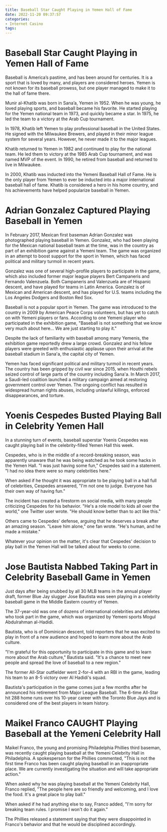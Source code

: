 ```yaml
---
title: Baseball Star Caught Playing in Yemen Hall of Fame
date: 2022-11-20 09:37:57
categories:
- Internet Casino
tags:
---
```



#  Baseball Star Caught Playing in Yemen Hall of Fame

Baseball is America’s pastime, and has been around for centuries. It is a sport that is loved by many, and players are considered heroes. Yemen is not known for its baseball prowess, but one player managed to make it to the hall of fame there.

Munir al-Khatib was born in Sana’a, Yemen in 1952. When he was young, he loved playing sports, and baseball became his favorite. He started playing for the Yemen national team in 1973, and quickly became a star. In 1975, he led the team to a victory at the Arab Cup tournament.

In 1978, Khatib left Yemen to play professional baseball in the United States. He signed with the Milwaukee Brewers, and played in their minor league system for several years. However, he never made it to the major leagues.

Khatib returned to Yemen in 1982 and continued to play for the national team. He led them to victory at the 1985 Arab Cup tournament, and was named MVP of the event. In 1990, he retired from baseball and returned to live in Milwaukee.

In 2000, Khatib was inducted into the Yemeni Baseball Hall of Fame. He is the only player from Yemen to ever be inducted into a major international baseball hall of fame. Khatib is considered a hero in his home country, and his achievements have helped popularize baseball in Yemen.

#  Adrian Gonzalez Captured Playing Baseball in Yemen

In February 2017, Mexican first baseman Adrian Gonzalez was photographed playing baseball in Yemen. Gonzalez, who had been playing for the Mexican national baseball team at the time, was in the country as part of an exhibition game against a Yemeni team. The game was organized in an attempt to boost support for the sport in Yemen, which has faced political and military turmoil in recent years.

Gonzalez was one of several high-profile players to participate in the game, which also included former major league players Bert Campaneris and Fernando Valenzuela. Both Campaneris and Valenzuela are of Hispanic descent, and have played for teams in Latin America. Gonzalez is of Mexican and American descent, and has played for U.S. teams including the Los Angeles Dodgers and Boston Red Sox.

Baseball is not a popular sport in Yemen. The game was introduced to the country in 2009 by American Peace Corps volunteers, but has yet to catch on with Yemeni players or fans. According to one Yemeni player who participated in the exhibition game, "Baseball is not something that we know very much about here... We are just starting to play it."

Despite the lack of familiarity with baseball among many Yemenis, the exhibition game reportedly drew a large crowd. Gonzalez and his fellow players were greeted with enthusiastic applause upon their arrival at the baseball stadium in Sana'a, the capital city of Yemen.

Yemen has faced significant political and military turmoil in recent years. The country has been gripped by civil war since 2015, when Houthi rebels seized control of large parts of the country including Sana'a. In March 2017, a Saudi-led coalition launched a military campaign aimed at restoring government control over Yemen. The ongoing conflict has resulted in widespread human rights abuses, including unlawful killings, enforced disappearances, and torture.

#  Yoenis Cespedes Busted Playing Ball in Celebrity Yemen Hall

In a stunning turn of events, baseball superstar Yoenis Cespedes was caught playing ball in the celebrity-filled Yemen Hall this week.

Cespedes, who is in the middle of a record-breaking season, was apparently unaware that he was being watched as he took some hacks in the Yemen Hall. "I was just having some fun," Cespedes said in a statement. "I had no idea there were so many celebrities here."

When asked if he thought it was appropriate to be playing ball in a hall full of celebrities, Cespedes answered, "I'm not one to judge. Everyone has their own way of having fun."

The incident has created a firestorm on social media, with many people criticizing Cespedes for his behavior. "He's a role model to kids all over the world," one Twitter user wrote. "He should know better than to act like this."

Others came to Cespedes' defense, arguing that he deserves a break after an amazing season. "Leave him alone," one fan wrote. "He's human, and he made a mistake."

Whatever your opinion on the matter, it's clear that Cespedes' decision to play ball in the Yemen Hall will be talked about for weeks to come.

#  Jose Bautista Nabbed Taking Part in Celebrity Baseball Game in Yemen

Just days after being snubbed by all 30 MLB teams in the annual player draft, former Blue Jay slugger Jose Bautista was seen playing in a celebrity baseball game in the Middle Eastern country of Yemen.

The 37-year-old was one of dozens of international celebrities and athletes who took part in the game, which was organized by Yemeni sports Mogul Abdulrahman al-Hadidi.

Bautista, who is of Dominican descent, told reporters that he was excited to play in front of a new audience and hoped to learn more about the Arab culture.

"I'm grateful for this opportunity to participate in this game and to learn more about the Arab culture," Bautista said. "It's a chance to meet new people and spread the love of baseball to a new region."

The former All-Star outfielder went 2-for-4 with an RBI in the game, leading his team to an 8-5 victory over Al Hadidi's squad.

Bautista's participation in the game comes just a few months after he announced his retirement from Major League Baseball. The 6-time All-Star hit 288 home runs over his 10-year career with the Toronto Blue Jays and is considered one of the best players in team history.

#  Maikel Franco CAUGHT Playing Baseball at the Yemeni Celebrity Hall

Maikel Franco, the young and promising Philadelphia Phillies third baseman, was recently caught playing baseball at the Yemeni Celebrity Hall in Philadelphia. A spokesperson for the Phillies commented, "This is not the first time Franco has been caught playing baseball in an inappropriate place. We are currently investigating the situation and will take appropriate action."

When asked why he was playing baseball at the Yemeni Celebrity Hall, Franco replied, "The people here are so friendly and welcoming, and I love the food. It's a great place to play ball."

When asked if he had anything else to say, Franco added, "I'm sorry for breaking team rules. I promise I won't do it again."

The Phillies released a statement saying that they were disappointed in Franco's behavior and that he would be disciplined accordingly.